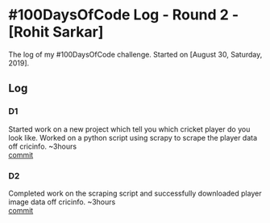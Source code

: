 # #100DaysOfCode Log - Round 2 - [Rohit Sarkar]
The log of my #100DaysOfCode challenge. Started on [August 30, Saturday, 2019].

## Log
### D1
Started work on a new project which tell you which cricket player do you look like. Worked on a python script
using scrapy to scrape the player data off cricinfo. ~3hours<br>
[commit](https://github.com/rsarky/Facket/commit/05b7194659af6f46fb27bfbe7963175efd215bcc)

### D2
Completed work on the scraping script and successfully downloaded player image data off cricinfo. ~3hours<br>
[commit](https://github.com/rsarky/Facket/commit/db33139ffc26fe393393a741a436f18846795dae)
